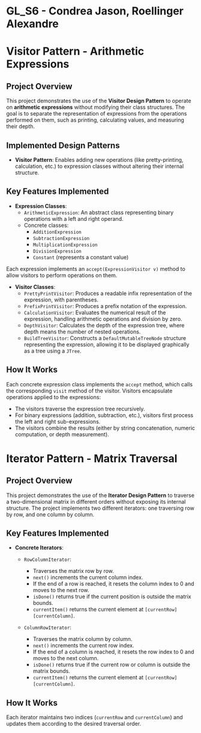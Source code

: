 # GL_S6 - Condrea Jason, Roellinger Alexandre

# Visitor Pattern - Arithmetic Expressions

## Project Overview

This project demonstrates the use of the **Visitor Design Pattern** to operate on **arithmetic expressions** without modifying their class structures. The goal is to separate the representation of expressions from the operations performed on them, such as printing, calculating values, and measuring their depth.

## Implemented Design Patterns

- **Visitor Pattern**: Enables adding new operations (like pretty-printing, calculation, etc.) to expression classes without altering their internal structure.

## Key Features Implemented

- **Expression Classes**:
    - `ArithmeticExpression`: An abstract class representing binary operations with a left and right operand.
    - Concrete classes:
        - `AdditionExpression`
        - `SubtractionExpression`
        - `MultiplicationExpression`
        - `DivisionExpression`
        - `Constant` (represents a constant value)

Each expression implements an `accept(ExpressionVisitor v)` method to allow visitors to perform operations on them.

- **Visitor Classes**:
    - `PrettyPrintVisitor`: Produces a readable infix representation of the expression, with parentheses.
    - `PrefixPrintVisitor`: Produces a prefix notation  of the expression.
    - `CalculationVisitor`: Evaluates the numerical result of the expression, handling arithmetic operations and division by zero.
    - `DepthVisitor`: Calculates the depth of the expression tree, where depth means the number of nested operations.
    - `BuildTreeVisitor`: Constructs a `DefaultMutableTreeNode` structure representing the expression, allowing it to be displayed graphically as a tree using a `JTree`.

## How It Works

Each concrete expression class implements the `accept` method, which calls the corresponding `visit` method of the visitor. Visitors encapsulate operations applied to the expressions:

- The visitors traverse the expression tree recursively.
- For binary expressions (addition, subtraction, etc.), visitors first process the left and right sub-expressions.
- The visitors combine the results (either by string concatenation, numeric computation, or depth measurement).


# Iterator Pattern - Matrix Traversal

## Project Overview

This project demonstrates the use of the **Iterator Design Pattern** to traverse a two-dimensional matrix in different orders without exposing its internal structure. The project implements two different iterators: one traversing row by row, and one column by column.

## Key Features Implemented

- **Concrete Iterators**:
    - `RowColumnIterator`:
        - Traverses the matrix row by row.
        - `next()` increments the current column index.
        - If the end of a row is reached, it resets the column index to 0 and moves to the next row.
        - `isDone()` returns true if the current position is outside the matrix bounds.
        - `currentItem()` returns the current element at `[currentRow][currentColumn]`.

    - `ColumnRowIterator`:
        - Traverses the matrix column by column.
        - `next()` increments the current row index.
        - If the end of a column is reached, it resets the row index to 0 and moves to the next column.
        - `isDone()` returns true if the current row or column is outside the matrix bounds.
        - `currentItem()` returns the current element at `[currentRow][currentColumn]`.

## How It Works

Each iterator maintains two indices (`currentRow` and `currentColumn`) and updates them according to the desired traversal order.

